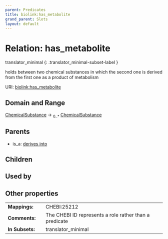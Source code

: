 ```yaml
---
parent: Predicates
title: biolink:has_metabolite
grand_parent: Slots
layout: default
---
```


# Relation: has_metabolite

translator_minimal
{: .translator_minimal-subset-label }


holds between two chemical substances in which the second one is derived from the first one as a product of metabolism

URI: [biolink:has_metabolite](https://w3id.org/biolink/vocab/has_metabolite)

## Domain and Range

[ChemicalSubstance](ChemicalSubstance.md) ->  <sub>0..*</sub> [ChemicalSubstance](ChemicalSubstance.md)

## Parents

 *  is_a: [derives into](derives_into.md)

## Children


## Used by


## Other properties

|  |  |  |
| --- | --- | --- |
| **Mappings:** | | CHEBI:25212 |
| **Comments:** | | The CHEBI ID represents a role rather than a predicate |
| **In Subsets:** | | translator_minimal |

